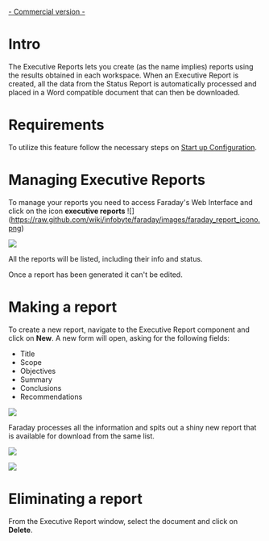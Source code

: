 [- Commercial version -](http://faradaysec.com/buy.html)

# Intro

The Executive Reports lets you create (as the name implies) reports using the results obtained in each workspace. 
When an Executive Report is created, all the data from the Status Report is automatically processed and placed in a Word compatible document that can then be downloaded.

# Requirements

To utilize this feature follow the necessary steps on [Start up Configuration](https://github.com/infobyte/faraday/wiki/Start-up-Configuration-%28Faraday-Server%29).

# Managing Executive Reports 

To manage your reports you need to access Faraday's Web Interface and click on the icon **executive reports** ![]
(https://raw.github.com/wiki/infobyte/faraday/images/faraday_report_icono.png)

![](https://raw.github.com/wiki/infobyte/faraday/images/faraday_report_create.png)

All the reports will be listed, including their info and status.

Once a report has been generated it can't be edited.

# Making a report

To create a new report, navigate to the Executive Report component and click on **New**. A new form will open, asking for the following fields:

* Title
* Scope
* Objectives
* Summary
* Conclusions
* Recommendations

![](https://raw.github.com/wiki/infobyte/faraday/images/faraday_report_new.png)

Faraday processes all the information and spits out a shiny new report that is available for download from the same list.

![](https://raw.github.com/wiki/infobyte/faraday/images/faraday_report_procesing.png)

![](https://raw.github.com/wiki/infobyte/faraday/images/faraday_report_word.png)

# Eliminating a report

From the Executive Report window, select the document and click on **Delete**.
